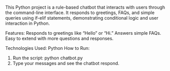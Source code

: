 This Python project is a rule-based chatbot that interacts with users through the command-line interface. 
It responds to greetings, FAQs, and simple queries using if-elif statements, demonstrating conditional logic and user interaction in Python.

Features:
Responds to greetings like “Hello” or “Hi.”
Answers simple FAQs.
Easy to extend with more questions and responses.

Technologies Used: Python
How to Run:
1. Run the script: python chatbot.py
2. Type your messages and see the chatbot respond.
